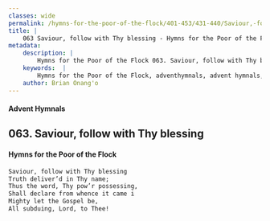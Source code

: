 ```yaml
---
classes: wide
permalink: /hymns-for-the-poor-of-the-flock/401-453/431-440/Saviour,-follow-with-Thy-blessing/
title: |
    063 Saviour, follow with Thy blessing - Hymns for the Poor of the Flock
metadata:
    description: |
        Hymns for the Poor of the Flock 063. Saviour, follow with Thy blessing. Saviour, follow with Thy blessing  Truth deliver’d in Thy name; Thus the word, Thy pow’r possessing,  Shall declare from whence it came i  Mighty let the Gospel be, All subduing, Lord, to Thee! 
    keywords:  |
        Hymns for the Poor of the Flock, adventhymnals, advent hymnals, Saviour, follow with Thy blessing, Saviour, follow with Thy blessing , 
    author: Brian Onang'o
---
```


#### Advent Hymnals
## 063. Saviour, follow with Thy blessing
####  Hymns for the Poor of the Flock

```txt
Saviour, follow with Thy blessing 
Truth deliver’d in Thy name;
Thus the word, Thy pow’r possessing, 
Shall declare from whence it came i 
Mighty let the Gospel be,
All subduing, Lord, to Thee!
```